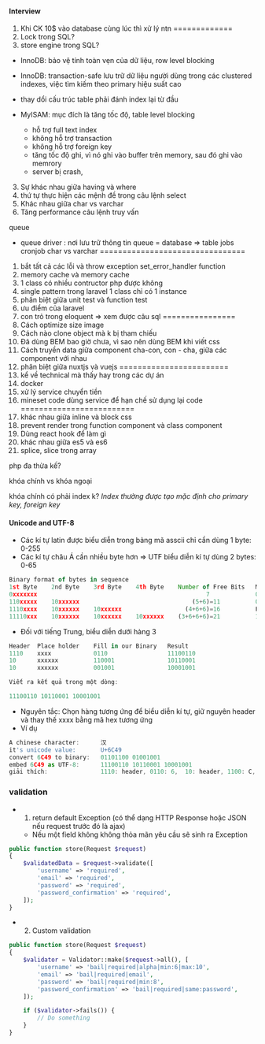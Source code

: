 #### Interview
1) Khi CK 10$ vào database cùng lúc thì xử lý ntn
=============
1) Lock trong SQL?
2) store engine trong SQL?
- InnoDB: bảo vệ tính toàn vẹn của dữ liệu, row level blocking
+ InnoDB: transaction-safe
     lưu trữ dữ liệu người dùng trong các clustered indexes, việc tìm kiếm theo primary hiệu suất cao
-  thay dổi cấu trúc table phải đánh index lại từ đầu

- MyISAM: mục đích là tăng tốc độ, table level blocking
  + hỗ trợ full text index
  + không hỗ trợ transaction
  + không hỗ trợ foreign key 
  + tăng tốc độ ghi, vì nó ghi vào buffer trên memory, sau đó ghi vào memrory
  + server bị crash, 
3) Sự khác nhau giữa having và where
4) thứ tự thực hiện các mệnh đề trong câu lệnh select
5) Khác nhau giữa char vs varchar
6) Tăng performance câu lệnh truy vấn

queue
- queue driver : nơi lưu trữ thông tin queue = database => table jobs
cronjob
char vs varchar
================================
1) bắt tất cả các lỗi và throw exception
set_error_handler function
2) memory cache và memory cache
3) 1 class có nhiều contructor php được không
4) single pattern trong laravel
1 class chỉ có 1 instance
5) phân biệt giữa unit test và function test
6) ưu điểm của laravel
7) con trỏ trong eloquent
=> xem được câu sql
================
1) Cách optimize size image
2) Cách nào clone object mà k bị tham chiếu
3) Đã dùng BEM bao giờ chưa, vì sao nên dùng BEM khi viết css
4) Cách truyền data giữa component cha-con, con - cha, giữa các component với nhau
5) phân biệt giữa nuxtjs và vuejs
========================
1) kể về technical mà thấy hay trong các dự án
2) docker
3) xử lý service chuyển tiền
4) mineset code
dùng service để hạn chế sử dụng lại code
=========================
1) khác nhau giữa inline và block css
2) prevent render trong function component và class component
3) Dùng react hook để làm gì
4) khác nhau giữa es5 và es6
5) splice, slice trong array

php đa thừa kế?

khóa chính vs khóa ngoại

khóa chính có phải index k? *Index thường được tạo mặc định cho primary key, foreign key*
#### Unicode and UTF-8
- Các kí tự latin được biểu diễn trong bảng mã asscii chỉ cần dùng 1 byte: 0-255
- Các kí tự châu Á cần nhiều byte hơn => UTF biểu diễn kí tự dùng 2 bytes: 0-65
```js
Binary format of bytes in sequence
1st Byte    2nd Byte    3rd Byte    4th Byte    Number of Free Bits   Maximum Expressible Unicode Value
0xxxxxxx                                                7             007F hex (127)
110xxxxx    10xxxxxx                                (5+6)=11          07FF hex (2047)
1110xxxx    10xxxxxx    10xxxxxx                  (4+6+6)=16          FFFF hex (65535)
11110xxx    10xxxxxx    10xxxxxx    10xxxxxx    (3+6+6+6)=21          10FFFF hex (1,114,111)

```
- Đối với tiếng Trung, biểu diễn dưới hàng 3
```js
Header  Place holder    Fill in our Binary   Result         
1110    xxxx            0110                 11100110
10      xxxxxx          110001               10110001
10      xxxxxx          001001               10001001

Viết ra kết quả trong một dòng:

11100110 10110001 10001001
```
- Nguyên tắc: Chọn hàng tương ứng để biểu diễn kí  tự, giữ nguyên header và thay thế xxxx bằng mã hex tương ứng
- Ví dụ
```js
A chinese character:      汉
it's unicode value:       U+6C49
convert 6C49 to binary:   01101100 01001001
embed 6C49 as UTF-8:      11100110 10110001 10001001
giải thích:               1110: header, 0110: 6,  10: header, 1100: C, 01: 4, 10 header, 00: 2 byte sau của mã 4 phía trươc, 1001: 9

```
### validation
- 1) return default Exception (có thể dạng HTTP Response hoặc JSON nếu request trước đó là ajax)
   - Nếu một field không không thỏa mãn yêu cầu sẽ sinh ra Exception
```php
public function store(Request $request)
{
    $validatedData = $request->validate([
        'username' => 'required',
        'email' => 'required',
        'password' => 'required',
        'password_confirmation' => 'required',
    ]);
}
```
- 2) Custom validation
```php
public function store(Request $request)
{
    $validator = Validator::make($request->all(), [
        'username' => 'bail|required|alpha|min:6|max:10',
        'email' => 'bail|required|email',
        'password' => 'bail|required|min:8',
        'password_confirmation' => 'bail|required|same:password',
    ]);

    if ($validator->fails()) {
        // Do something
    }
}
```
